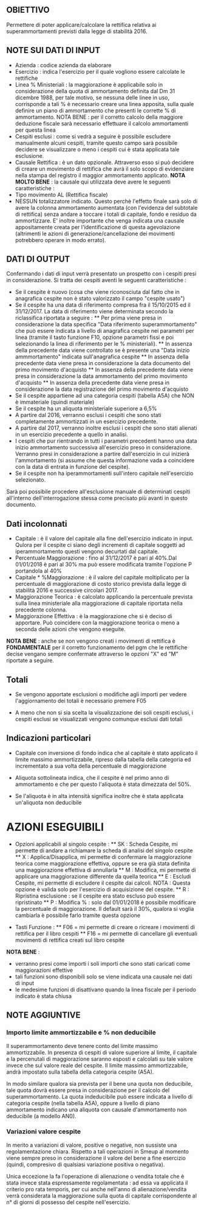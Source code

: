 
## OBIETTIVO
Permettere di poter applicare/calcolare la rettifica relativa ai superammortamenti previsti dalla legge di stabilità 2016.

## NOTE SUI DATI DI INPUT
* Azienda :  codice azienda da elaborare
* Esercizio :  indica l'esercizio per il quale vogliono essere calcolate le rettifiche
* Linea % Ministeriali :  la maggiorazione è applicabile solo in considerazione della quota di ammortamento definita dal Dm 31 dicembre 1988, per tale motivo, se nessuna delle linee in uso, corrisponde a tali % è necessario creare una linea apposita, sulla quale definire un piano di ammortamento che presenti le corrette % di ammortamento. NOTA BENE :  per il corretto calcolo della maggiore deduzione fiscale sarà necessario effettuare il calcolo ammortamenti per questa linea
* Cespiti esclusi :  come si vedrà a seguire è possibile escludere manualmente alcuni cespiti, tramite questo campo sarà possibile decidere se visualizzare o meno i cespiti cui è stata applicata tale esclusione.
* Causale Rettifica :  è un dato opzionale. Attraverso esso si può decidere di creare un movimento di rettifica che avrà il solo scopo di evidenziare nella stampa del registro il maggior ammortamento applicato.
**NOTA MOLTO BENE** :  la causale qui utilizzata deve avere le seguenti caratteristiche : 
 * Tipo movimento AL (Rettifica fiscale)
 * NESSUN totalizzatore indicato.
Questo perchè l'effetto finale sarà solo di avere la colonna ammortamento aumentata (con l'evidenza del subtotale di rettifica) senza andare a toccare i totali di capitale, fondo e residuo da ammortizzare. E' inoltre importante che venga indicata una causale appositamente creata per l'identificazione di questa agevolazione (altrimenti le azioni di generazione/cancellazione dei movimenti potrebbero operare in modo errato).

## DATI DI OUTPUT
Confermando i dati di input verrà presentato un prospetto con i cespiti presi in considerazione.
Si tratta dei cespiti aventi le seguenti caratteristiche : 
* Se il cespite è nuovo (cosa che viene riconosciuta dal fatto che in anagrafica cespite non è stato valorizzato il campo "cespite usato")
* Se il cespite ha una data di riferimento compresa fra il 15/10/2015 ed il 31/12/2017. La data di riferimento viene determinata secondo la riclassifica riportata a seguire : 
** Per prima viene presa in considerazione la data specifica "Data riferimento superammortamento" che può essere indicata a livello di anagrafica cespite nei parametri per linea (tramite il tasto funzione F10, opzione parametri fissi e poi selezionando la linea di riferimento per le % ministeriali).
** In assenza della precedente data viene controllato se è presente una "Data inizio ammmortamento" indicata sull'anagrafica cespite
** In assenza della precedente data viene presa in considerazione la data documento del primo movimento d'acquisto
** In assenza della precedente data viene presa in considerazione la data ammortamento del primo movimento d'acquisto
** In assenza della precedente data viene presa in considerazione la data registrazione del primo movimento d'acquisto
* Se il cespite appartiene ad una categoria cespiti (tabella A5A) che NON è immateriale (quindi materiale)
* Se il cespite ha un aliquota ministeriale superiore a 6,5%
* A partire dal 2016, verranno esclusi i cespiti che sono stati completamente ammortizzati in un esercizio precedente.
* A partire dal 2017, verranno inoltre esclusi i cespiti che sono stati alienati in un esercizio precedente a quello in analisi.
* I cespiti che pur rientrando in tutti i parametri precedenti hanno una data inizio ammortamento successiva all'esercizio preso in considerazione. Verranno presi in considerazione a partire dall'esercizio in cui inizierà l'ammortamento (si assume che questa informazione vada a coincidere con la data di entrata in funzione del cespite).
* Se il cespite non ha iperammortamenti sull'intero capitale nell'esercizio selezionato.

Sarà poi possibile procedere all'esclusione manuale di determinati cespiti all'interno dell'interrogazione stessa come precisato più avanti in questo documento.

## Dati incolonnati
* Capitale :  è il valore del capitale alla fine dell'esercizio indicato in input. Qulora per il cespite ci siano degli incrementi di capitale soggetti ad iperammortamento questi vengono decurtati dal capitale.
* Percentuale Maggiorazione :  fino al 31/12/2017 è pari al 40%.Dal 01/01/2018 è pari al 30% ma può essere modificata tramite l'opzione P portandola al 40%
* Capitale * %Maggiorazione :  è il valore del capitale moltiplicato per la percentuale di maggiorazione di costo storico prevista dalla legge di stabilità 2016 e successive circolari 2017.
* Maggiorazione Teorica :  è calcolato applicando la percentuale prevista sulla linea ministeriale alla maggiorazione di capitale riportata nella precedente colonna.
* Maggiorazione Effettiva :  è la maggiorazione che si è deciso di apportare. Può coincidere con la maggiorazione teorica o meno a seconda delle azioni che vengono eseguite.

**NOTA BENE** :  anche se non vengono creati i movimenti di rettifica è **FONDAMENTALE** per il corretto funzionamento del pgm che le rettifiche decise vengano sempre confermate attraverso le opzioni "X" ed "M" riportate a seguire.

## Totali
* Se vengono apportate esclusioni o modifiche agli importi per vedere l'aggiornamento dei totali è necessario premere F05

* A meno che non si sia scelta la visualizzazione dei soli cespiti esclusi, i cespiti esclusi se visualizzati vengono comunque esclusi dati totali

## Indicazioni particolari
* Capitale con inversione di fondo indica che al capitale è stato applicato il limite massimo ammortizzabile, ripreso dalla tabella della categoria ed incrementato a sua volta della percentuale di maggiorazione

* Aliquota sottolineata indica, che il cespite è nel primo anno di ammortamento e che per questo l'aliquota è stata dimezzata del 50%.

* Se l'aliquota è in alta intensità significa inoltre che è stata applicata un'aliquota non deducibile

# AZIONI ESEGUIBILI
* Opzioni applicabili al singolo cespite : 
** SK :  Scheda Cespite, mi permette di andare a richiamare la scheda di analisi del singolo cespite
** X  :  Applica/Disapplica, mi permette di confermare la maggiorazione teorica come maggiorazione effettiva, oppure se era già stata definita una maggiorazione effettiva di annullarla
** M  :  Modifica, mi permette di applicare una maggiorazione differente da quella teorica
** E  :  Escludi Cespite, mi permette di escludere il cespite dai calcoli. NOTA :  Questa opzione è valida solo per l'esercizio di acquisizione del cespite.
** R  :  Ripristina esclusione :  se il cespite era stato escluso può essere ripristinato
** P  :  Modifica % :  solo dal 01/01/2018 è possibile modificare la percentuale di maggiorazione. Il default sarà il 30%, qualora si voglia cambiarla è possibile farlo tramite questa opzione

* Tasti Funzione : 
** F06 = mi permette di creare o ricreare i movimenti di rettifica per il libro cespiti
** F16 = mi permette di cancellare gli eventuali movimenti di rettifica creati sul libro cespite

**NOTA BENE** : 
* verranno presi come importi i soli importi che sono stati caricati come maggiorazioni effettive
* tali funzioni sono disponibili solo se viene indicata una causale nei dati di input
* le medesime funzioni di disattivano quando la linea fiscale per il periodo indicato è stata chiusa

## NOTE AGGIUNTIVE
### Importo limite ammortizzabile e % non deducibile
Il superammortamento deve tenere conto del limite massimo ammortizzabile. In presenza di cespiti di valore superiore al limite, il capitale e la percenutali di maggiorazione saranno esposti e calcolati su tale valore invece che sul valore reale del cespite. Il limite massimo ammortizzabile, andrà impostato sulla tabella della categoria cespite (A5A).

In modo similare qualora sia prevista per il bene una quota non deducibile, tale quota dovrà essere presa in considerazione per il calcolo del superammortamento. La quota indeducibile può essere indicata a livello di categoria cespite (nella tabella A5A), oppure a livello di piano ammortamento indicano una aliquota con causale d'ammortamento non deducibile (a modello AN0).

### Variazioni valore cespite
In merito a variazioni di valore, positive o negative, non sussiste una regolamentazione chiara.
Rispetto a tali operazioni in Smeup al momento viene sempre preso in considerazione il valore del bene a fine esercizio (quindi, compresivo di qualsiasi variazione positiva o negativa).

Unica eccezione la fa l'operazione di alienazione o vendita totale che è stata invece stata espressamente regolamentata :  ad essa va applicata il criterio pro rata temporis, per cui anche nell'anno di alienazione/vendita verrà considerata la maggiorazione sulla quota di capitale corrispondente al n° di giorni di possesso del cespite nell'esercizio.

